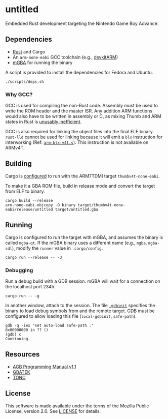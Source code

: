 # untitled

Embedded Rust development targeting the Nintendo Game Boy Advance.

## Dependencies

- [Rust] and Cargo
- An `arm-none-eabi` GCC toolchain (e.g., [devkitARM])
- [mGBA] for running the binary

A script is provided to install the dependencies for Fedora and Ubuntu.

```
./scripts/deps.sh
```

### Why GCC?

GCC is used for compiling the non-Rust code. Assembly must be used to write the
ROM header and the master ISR. Any addition ARM functions would also have to be
written in assembly or C, as mixing Thumb and ARM states in Rust is
[unusably inefficient][instruction_set].

GCC is also required for linking the object files into the final ELF binary.
`rust-lld` cannot be used for linking because it will emit a `blx` instruction
for interworking (Ref: [`arm-blx-v4t.s`]). This instruction is not available on
ARMv4T.

## Building

Cargo is [configured][cargo-config] to run with the ARM7TDMI target
`thumbv4t-none-eabi`.

To make it a GBA ROM file, build in release mode and convert the target from
ELF to binary.

```
cargo build --release
arm-none-eabi-objcopy -O binary target/thumbv4t-none-eabi/release/untitled target/untitled.gba
```

## Running

Cargo is configured to run the target with mGBA, and assumes the binary is
called `mgba-qt`. If the mGBA binary uses a different name (e.g., `mgba`,
`mgba-sdl`), modify the `runner` value in `.cargo/config`.

```
cargo run --release -- -3
```

### Debugging

Run a debug build with a GDB session. mGBA will wait for a connection on the
localhost port 2345.

```
cargo run -- -g
```

In another window, attach to the session. The file [`.gdbinit`][gdbinit]
specifies the binary to load debug symbols from and the remote target. GDB must
be configured to allow loading this file (`local-gdbinit`, `safe-path`).

```
gdb -q -iex "set auto-load safe-path ."
0x00000000 in ?? ()
(gdb) c
Continuing.
```

## Resources

- [AGB Programming Manual v1.1][manual]
- [GBATEK]
- [TONC]

## License

This software is made available under the terms of the Mozilla Public License,
version 2.0. See [LICENSE](./LICENSES/MPL-2.0.txt) for details.


[Rust]: https://www.rust-lang.org/
[cargo-config]: https://doc.rust-lang.org/cargo/reference/config.html
[devkitARM]: https://devkitpro.org/wiki/Getting_Started
[gdbinit]: https://sourceware.org/gdb/onlinedocs/gdb/gdbinit-man.html
[mGBA]: https://mgba.io/
[manual]: https://archive.org/details/NintendoGbaManualV1.1
[GBATEK]: https://problemkaputt.de/gbatek.htm
[TONC]: https://www.coranac.com/tonc/text/toc.htm
[instruction_set]: https://github.com/rust-lang/rust/issues/74727
[`arm-blx-v4t.s`]: https://github.com/rust-lang/llvm-project/blob/ea6bb2615f04d53db11b6a43a14be5c9d1eaebe1/lld/test/ELF/arm-blx-v4t.s
